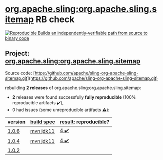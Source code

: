 [org.apache.sling:org.apache.sling.sitemap](https://search.maven.org/artifact/org.apache.sling/org.apache.sling.sitemap/) RB check
=======

[![Reproducible Builds](https://reproducible-builds.org/images/logos/rb.svg) an independently-verifiable path from source to binary code](https://reproducible-builds.org/)

## Project: [org.apache.sling:org.apache.sling.sitemap](https://search.maven.org/artifact/org.apache.sling/org.apache.sling.sitemap/)

Source code: [https://github.com/apache/sling-org-apache-sling-sitemap.git](https://github.com/apache/sling-org-apache-sling-sitemap.git)

rebuilding **2 releases** of org.apache.sling:org.apache.sling.sitemap:
- **2** releases were found successfully **fully reproducible** (100% reproducible artifacts :heavy_check_mark:),
- 0 had issues (some unreproducible artifacts :warning:):

| version | [build spec](BUILDSPEC.md) | [result](https://reproducible-builds.org/docs/jvm/): reproducible? |
| -- | --------- | ------ |
| [1.0.6](https://search.maven.org/artifact/org.apache.sling/org.apache.sling.sitemap/1.0.6/pom) | [mvn jdk11](org.apache.sling.sitemap-1.0.6.buildspec) | [4 :heavy_check_mark: ](org.apache.sling.sitemap-1.0.6.buildcompare) |
| [1.0.4](https://search.maven.org/artifact/org.apache.sling/org.apache.sling.sitemap/1.0.4/pom) | [mvn jdk11](org.apache.sling.sitemap-1.0.4.buildspec) | [4 :heavy_check_mark: ](org.apache.sling.sitemap-1.0.4.buildcompare) |
| [1.0.2](https://search.maven.org/artifact/org.apache.sling/org.apache.sling.sitemap/1.0.2/pom) | | |
